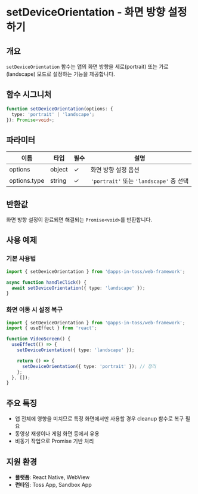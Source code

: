 # setDeviceOrientation - 화면 방향 설정하기

## 개요

`setDeviceOrientation` 함수는 앱의 화면 방향을 세로(portrait) 또는 가로(landscape) 모드로 설정하는 기능을 제공합니다.

## 함수 시그니처

```typescript
function setDeviceOrientation(options: {
  type: 'portrait' | 'landscape';
}): Promise<void>;
```

## 파라미터

| 이름 | 타입 | 필수 | 설명 |
|------|------|------|------|
| options | object | ✓ | 화면 방향 설정 옵션 |
| options.type | string | ✓ | `'portrait'` 또는 `'landscape'` 중 선택 |

## 반환값

화면 방향 설정이 완료되면 해결되는 `Promise<void>`를 반환합니다.

## 사용 예제

### 기본 사용법

```typescript
import { setDeviceOrientation } from '@apps-in-toss/web-framework';

async function handleClick() {
  await setDeviceOrientation({ type: 'landscape' });
}
```

### 화면 이동 시 설정 복구

```typescript
import { setDeviceOrientation } from '@apps-in-toss/web-framework';
import { useEffect } from 'react';

function VideoScreen() {
  useEffect(() => {
    setDeviceOrientation({ type: 'landscape' });

    return () => {
      setDeviceOrientation({ type: 'portrait' }); // 정리
    };
  }, []);
}
```

## 주요 특징

- 앱 전체에 영향을 미치므로 특정 화면에서만 사용할 경우 cleanup 함수로 복구 필요
- 동영상 재생이나 게임 화면 등에서 유용
- 비동기 작업으로 Promise 기반 처리

## 지원 환경

- **플랫폼**: React Native, WebView
- **런타임**: Toss App, Sandbox App

